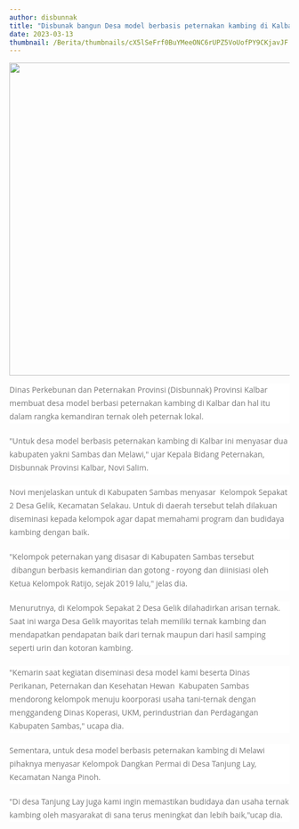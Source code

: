 ```yaml
---
author: disbunnak
title: "Disbunak bangun Desa model berbasis peternakan kambing di Kalbar"
date: 2023-03-13
thumbnail: /Berita/thumbnails/cX5lSeFrf0BuYMeeONC6rUPZ5VoUofPY9CKjavJF.jpg
---
```

<p><img src="/images/46rzlIAiO3hQWsL23U40.jpg" alt="" width="1000" height="562" /></p>
<p style="box-sizing: border-box; margin: 0px 0px 20px; color: #777777; line-height: 24px; font-family: 'Open Sans', Arial, sans-serif; font-size: 14px; background-color: #ffffff;">Dinas Perkebunan dan Peternakan Provinsi (Disbunnak) Provinsi Kalbar membuat desa model berbasi peternakan kambing di Kalbar dan hal itu dalam rangka kemandiran ternak oleh peternak lokal.</p>
<p style="box-sizing: border-box; margin: 0px 0px 20px; color: #777777; line-height: 24px; font-family: 'Open Sans', Arial, sans-serif; font-size: 14px; background-color: #ffffff;">"Untuk desa model berbasis peternakan kambing di Kalbar ini menyasar dua kabupaten yakni Sambas dan Melawi," ujar Kepala Bidang Peternakan, Disbunnak Provinsi Kalbar, Novi Salim.</p>
<p style="box-sizing: border-box; margin: 0px 0px 20px; color: #777777; line-height: 24px; font-family: 'Open Sans', Arial, sans-serif; font-size: 14px; background-color: #ffffff;">Novi menjelaskan untuk di Kabupaten Sambas menyasar &nbsp;Kelompok Sepakat 2 Desa Gelik, Kecamatan Selakau. Untuk di daerah tersebut telah dilakuan diseminasi kepada kelompok agar dapat memahami program dan budidaya kambing dengan baik.</p>
<p style="box-sizing: border-box; margin: 0px 0px 20px; color: #777777; line-height: 24px; font-family: 'Open Sans', Arial, sans-serif; font-size: 14px; background-color: #ffffff;">"Kelompok peternakan yang disasar di Kabupaten Sambas tersebut &nbsp;dibangun berbasis kemandirian dan gotong - royong dan diinisiasi oleh Ketua Kelompok Ratijo, sejak 2019 lalu," jelas dia.</p>
<p style="box-sizing: border-box; margin: 0px 0px 20px; color: #777777; line-height: 24px; font-family: 'Open Sans', Arial, sans-serif; font-size: 14px; background-color: #ffffff;">Menurutnya, di Kelompok Sepakat 2 Desa Gelik dilahadirkan arisan ternak. Saat ini warga Desa Gelik mayoritas telah memiliki ternak kambing dan mendapatkan pendapatan baik dari ternak maupun dari hasil samping seperti urin dan kotoran kambing.&nbsp;</p>
<p style="box-sizing: border-box; margin: 0px 0px 20px; color: #777777; line-height: 24px; font-family: 'Open Sans', Arial, sans-serif; font-size: 14px; background-color: #ffffff;">"Kemarin saat kegiatan diseminasi desa model kami beserta Dinas Perikanan, Peternakan dan Kesehatan Hewan &nbsp;Kabupaten Sambas mendorong kelompok menuju koorporasi usaha tani-ternak dengan menggandeng Dinas Koperasi, UKM, perindustrian dan Perdagangan Kabupaten Sambas," ucapa dia.</p>
<p style="box-sizing: border-box; margin: 0px 0px 20px; color: #777777; line-height: 24px; font-family: 'Open Sans', Arial, sans-serif; font-size: 14px; background-color: #ffffff;">Sementara, untuk desa model berbasis peternakan kambing di Melawi pihaknya menyasar Kelompok Dangkan Permai di Desa Tanjung Lay, Kecamatan Nanga Pinoh.</p>
<p style="box-sizing: border-box; margin: 0px 0px 20px; color: #777777; line-height: 24px; font-family: 'Open Sans', Arial, sans-serif; font-size: 14px; background-color: #ffffff;">"Di desa Tanjung Lay juga kami ingin memastikan budidaya dan usaha ternak kambing oleh masyarakat di sana terus meningkat dan lebih baik,"ucap dia.</p>
